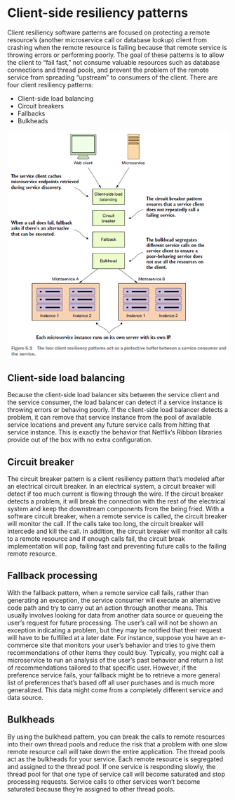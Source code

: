 # Client-side resiliency patterns

Client resiliency software patterns are focused on protecting a remote resource’s (another microservice call or database lookup) client from crashing when the remote resource is failing because that remote service is throwing errors or performing poorly. The goal of these patterns is to allow the client to “fail fast,” not consume valuable resources such as database connections and thread pools, and prevent the problem of the remote service from spreading “upstream” to consumers of the client. There are four client resiliency patterns:

* Client-side load balancing
* Circuit breakers
* Fallbacks
* Bulkheads

<img src="https://github.com/KiraDiShira/Spring/blob/master/ClientSideResiliencyPatterns/Images/csrp1.PNG" />

## Client-side load balancing

Because the client-side load balancer sits between the service client and the service consumer, the load balancer can detect if a service instance is throwing errors or behaving poorly. If the client-side load balancer detects a problem, it can remove that service instance from the pool of available service locations and prevent any future service calls from hitting that service instance. This is exactly the behavior that Netflix’s Ribbon libraries provide out of the box with no extra configuration.

## Circuit breaker

The circuit breaker pattern is a client resiliency pattern that’s modeled after an electrical circuit breaker. In an electrical system, a circuit breaker will detect if too much current is flowing through the wire. If the circuit breaker detects a problem, it will break the connection with the rest of the electrical system and keep the downstream components from the being fried. With a software circuit breaker, when a remote service is called, the circuit breaker will monitor the call. If the calls take too long, the circuit breaker will intercede and kill the call. In addition, the circuit breaker will monitor all calls to a remote resource and if enough calls fail, the circuit break implementation will pop, failing fast and preventing future calls to the failing remote resource.

## Fallback processing

With the fallback pattern, when a remote service call fails, rather than generating an exception, the service consumer will execute an alternative code path and try to carry out an action through another means. This usually involves looking for data from another data source or queueing the user’s request for future processing. The user’s call will not be shown an exception indicating a problem, but they may be notified that their request will have to be fulfilled at a later date. For instance, suppose you have an e-commerce site that monitors your user’s behavior and tries to give them recommendations of other items they could buy. Typically, you might call a microservice to run an analysis of the user’s past behavior and return a list of recommendations tailored to that specific user. However, if the preference service fails, your fallback might be to retrieve a more general list of preferences that’s based off all user purchases and is much more generalized. This data might come from a completely different service and data source.

## Bulkheads

By using the bulkhead pattern, you can break the calls to remote resources into their own thread pools and reduce the risk that a problem with one slow remote resource call will take down the entire application. The thread pools act as the bulkheads for your service. Each remote resource is segregated and assigned to the thread pool. If one service is responding slowly, the thread pool for that one type of service call will become saturated and stop processing requests. Service calls to other services won’t become saturated because they’re assigned to other thread pools.
